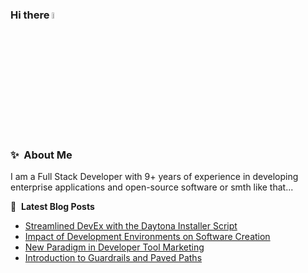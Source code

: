 ### Hi there <a><img src="https://media.giphy.com/media/hvRJCLFzcasrR4ia7z/giphy.gif" width="5%"></a>

### ✨&nbsp; About Me

I am a Full Stack Developer with 9+ years of experience in developing enterprise applications and open-source software or smth like that...

📝 &nbsp;**Latest Blog Posts**
<!-- BLOG-POST-LIST:START -->
- [Streamlined DevEx with the Daytona Installer Script](https://www.daytona.io/dotfiles/streamlined-devex-with-the-daytona-installer-script)
- [Impact of Development Environments on Software Creation](https://www.daytona.io/dotfiles/impact-of-development-environments-on-software-creation)
- [New Paradigm in Developer Tool Marketing](https://www.daytona.io/dotfiles/new-paradigm-in-developer-tool-marketing)
- [Introduction to Guardrails and Paved Paths](https://www.daytona.io/dotfiles/introduction-to-guardrails-and-paved-paths)
<!-- BLOG-POST-LIST:END -->

